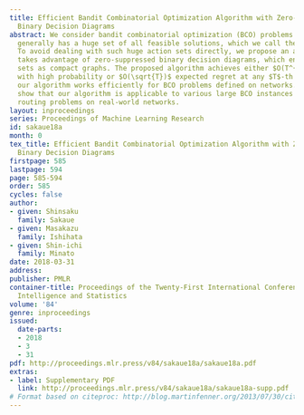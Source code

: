 ```yaml
---
title: Efficient Bandit Combinatorial Optimization Algorithm with Zero-suppressed
  Binary Decision Diagrams
abstract: We consider bandit combinatorial optimization (BCO) problems. A BCO instance
  generally has a huge set of all feasible solutions, which we call the action set.
  To avoid dealing with such huge action sets directly, we propose an algorithm that
  takes advantage of zero-suppressed binary decision diagrams, which encode action
  sets as compact graphs. The proposed algorithm achieves either $O(T^{2/3})$ regret
  with high probability or $O(\sqrt{T})$ expected regret at any $T$-th round. Typically,
  our algorithm works efficiently for BCO problems defined on networks. Experiments
  show that our algorithm is applicable to various large BCO instances including adaptive
  routing problems on real-world networks.
layout: inproceedings
series: Proceedings of Machine Learning Research
id: sakaue18a
month: 0
tex_title: Efficient Bandit Combinatorial Optimization Algorithm with Zero-suppressed
  Binary Decision Diagrams
firstpage: 585
lastpage: 594
page: 585-594
order: 585
cycles: false
author:
- given: Shinsaku
  family: Sakaue
- given: Masakazu
  family: Ishihata
- given: Shin-ichi
  family: Minato
date: 2018-03-31
address: 
publisher: PMLR
container-title: Proceedings of the Twenty-First International Conference on Artficial
  Intelligence and Statistics
volume: '84'
genre: inproceedings
issued:
  date-parts:
  - 2018
  - 3
  - 31
pdf: http://proceedings.mlr.press/v84/sakaue18a/sakaue18a.pdf
extras:
- label: Supplementary PDF
  link: http://proceedings.mlr.press/v84/sakaue18a/sakaue18a-supp.pdf
# Format based on citeproc: http://blog.martinfenner.org/2013/07/30/citeproc-yaml-for-bibliographies/
---
```

